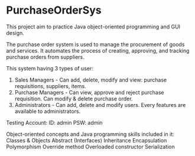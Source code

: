 # PurchaseOrderSys
This project aim to practice Java object-oriented programming and GUI design.

The purchase order system is  used to manage the procurement of goods and services.
It automates the process of creating, approving, and tracking purchase orders from suppliers.

This system having 3 types of user:
1. Sales Managers - Can add, delete, modify and view: purchase requisitions, suppliers, items.
2. Purchase Managers - Can view, approve and reject purchase requisition. Can modify & delete purchase order. 
3. Administrators - Can add, delete and modify users. Every features are available to administrators.

Testing Account:
ID: admin
PSW: admin

Object-oriented concepts and Java programming skills included in it:
Classes & Objects
Abstract (Interfaces)
Inheritance
Encapsulation
Polymorphism
Override method
Overloaded constructor
Serialization
